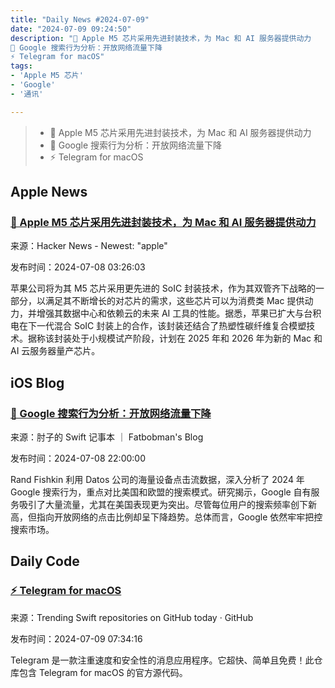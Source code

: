 ```yaml
---
title: "Daily News #2024-07-09"
date: "2024-07-09 09:24:50"
description: "🚀 Apple M5 芯片采用先进封装技术，为 Mac 和 AI 服务器提供动力
🌟 Google 搜索行为分析：开放网络流量下降
⚡️ Telegram for macOS"
tags: 
- 'Apple M5 芯片'
- 'Google'
- '通讯'

---
```


> - 🚀 Apple M5 芯片采用先进封装技术，为 Mac 和 AI 服务器提供动力
> - 🌟 Google 搜索行为分析：开放网络流量下降
> - ⚡️ Telegram for macOS

## Apple News

### [🚀 Apple M5 芯片采用先进封装技术，为 Mac 和 AI 服务器提供动力](https://www.macrumors.com/2024/07/04/apple-m5-chips-advanced-packaging-tsmc/)

来源：Hacker News - Newest: "apple"

发布时间：2024-07-08 03:26:03

苹果公司将为其 M5 芯片采用更先进的 SoIC 封装技术，作为其双管齐下战略的一部分，以满足其不断增长的对芯片的需求，这些芯片可以为消费类 Mac 提供动力，并增强其数据中心和依赖云的未来 AI 工具的性能。据悉，苹果已扩大与台积电在下一代混合 SoIC 封装上的合作，该封装还结合了热塑性碳纤维复合模塑技术。据称该封装处于小规模试产阶段，计划在 2025 年和 2026 年为新的 Mac 和 AI 云服务器量产芯片。

## iOS Blog

### [🌟 Google 搜索行为分析：开放网络流量下降](https://fatbobman.com/zh/weekly/issue-039/)

来源：肘子的 Swift 记事本 ｜ Fatbobman's Blog

发布时间：2024-07-08 22:00:00

Rand Fishkin 利用 Datos 公司的海量设备点击流数据，深入分析了 2024 年 Google 搜索行为，重点对比美国和欧盟的搜索模式。研究揭示，Google 自有服务吸引了大量流量，尤其在美国表现更为突出。尽管每位用户的搜索频率创下新高，但指向开放网络的点击比例却呈下降趋势。总体而言，Google 依然牢牢把控搜索市场。

## Daily Code

### [⚡️ Telegram for macOS](https://github.com/overtake/TelegramSwift)

来源：Trending Swift repositories on GitHub today · GitHub

发布时间：2024-07-09 07:34:16

Telegram 是一款注重速度和安全性的消息应用程序。它超快、简单且免费！此仓库包含 Telegram for macOS 的官方源代码。
